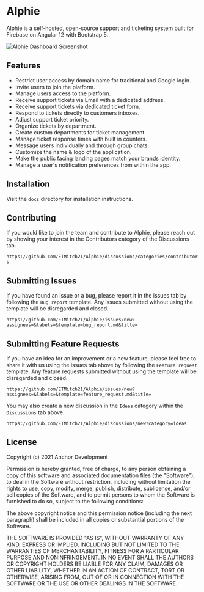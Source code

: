 # Alphie

Alphie is a self-hosted, open-source support and ticketing system built for Firebase on Angular 12 with Bootstrap 5.

![Alphie Dashboard Screenshot](https://firebasestorage.googleapis.com/v0/b/alphie-4c836.appspot.com/o/internal%2Fscreencapture-localhost-4200-dashboard-2021-11-15-22_14_41.png?alt=media&token=10dcebc0-6687-4dd6-9208-6d52bba50390)

## Features

 - Restrict user access by domain name for traditional and Google login.
 - Invite users to join the platform.
 - Manage users access to the platform.
 - Receive support tickets via Email with a dedicated address.
 - Receive support tickets via dedicated ticket form.
 - Respond to tickets directly to customers inboxes.
 - Adjust support ticket priority.
 - Organize tickets by department.
 - Create custom departments for ticket management.
 - Manage ticket response times with built in counters.
 - Message users individually and through group chats.
 - Customize the name & logo of the application.
 - Make the public facing landing pages match your brands identity.
 - Manage a user's notification preferences from within the app.


## Installation

Visit the `docs` directory for installation instructions.

## Contributing

If you would like to join the team and contribute to Alphie, please reach out by showing your interest in the Contributors category of the Discussions tab.

`https://github.com/ETMitch21/Alphie/discussions/categories/contributors`

## Submitting Issues

If you have found an issue or a bug, please report it in the issues tab by following the `Bug report` template. Any issues submitted without using the template will be disregarded and closed.

`https://github.com/ETMitch21/Alphie/issues/new?assignees=&labels=&template=bug_report.md&title=`

## Submitting Feature Requests

If you have an idea for an improvement or a new feature, please feel free to share it with us using the issues tab above by following the `Feature request` template. Any feature requests submitted without using the template will be disregarded and closed.

`https://github.com/ETMitch21/Alphie/issues/new?assignees=&labels=&template=feature_request.md&title=`

You may also create a new discussion in the `Ideas` category within the `Discussions` tab above.

`https://github.com/ETMitch21/Alphie/discussions/new?category=ideas`

## License

Copyright (c) 2021 Anchor Development

Permission is hereby granted, free of charge, to any person obtaining a copy of this software and associated documentation files (the "Software"), to deal in the Software without restriction, including without limitation the rights to use, copy, modify, merge, publish, distribute, sublicense, and/or sell copies of the Software, and to permit persons to whom the Software is furnished to do so, subject to the following conditions:

The above copyright notice and this permission notice (including the next paragraph) shall be included in all copies or substantial portions of the Software.

THE SOFTWARE IS PROVIDED "AS IS", WITHOUT WARRANTY OF ANY KIND, EXPRESS OR IMPLIED, INCLUDING BUT NOT LIMITED TO THE WARRANTIES OF MERCHANTABILITY, FITNESS FOR A PARTICULAR PURPOSE AND NONINFRINGEMENT. IN NO EVENT SHALL THE AUTHORS OR COPYRIGHT HOLDERS BE LIABLE FOR ANY CLAIM, DAMAGES OR OTHER LIABILITY, WHETHER IN AN ACTION OF CONTRACT, TORT OR OTHERWISE, ARISING FROM, OUT OF OR IN CONNECTION WITH THE SOFTWARE OR THE USE OR OTHER DEALINGS IN THE SOFTWARE.

